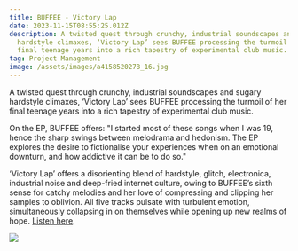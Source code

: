 ```yaml
---
title: BUFFEE - Victory Lap
date: 2023-11-15T08:55:25.012Z
description: A twisted quest through crunchy, industrial soundscapes and sugary
  hardstyle climaxes, ‘Victory Lap’ sees BUFFEE processing the turmoil of her
  final teenage years into a rich tapestry of experimental club music.
tag: Project Management
image: /assets/images/a4158520278_16.jpg
---
```

A twisted quest through crunchy, industrial soundscapes and sugary hardstyle climaxes, ‘Victory Lap’ sees BUFFEE processing the turmoil of her final teenage years into a rich tapestry of experimental club music. 

On the EP, BUFFEE offers: "I started most of these songs when I was 19, hence the sharp swings between melodrama and hedonism. The EP explores the desire to fictionalise your experiences when on an emotional downturn, and how addictive it can be to do so."

‘Victory Lap’ offers a disorienting blend of hardstyle, glitch, electronica, industrial noise and deep-fried internet culture, owing to BUFFEE’s sixth sense for catchy melodies  and her love of compressing and clipping her samples to oblivion. All five tracks pulsate with turbulent emotion, simultaneously collapsing in on themselves while opening up new realms of hope. [Listen here](https://bfan.link/victory-lap-1).

![](/assets/images/buffeepressshot02.png)
